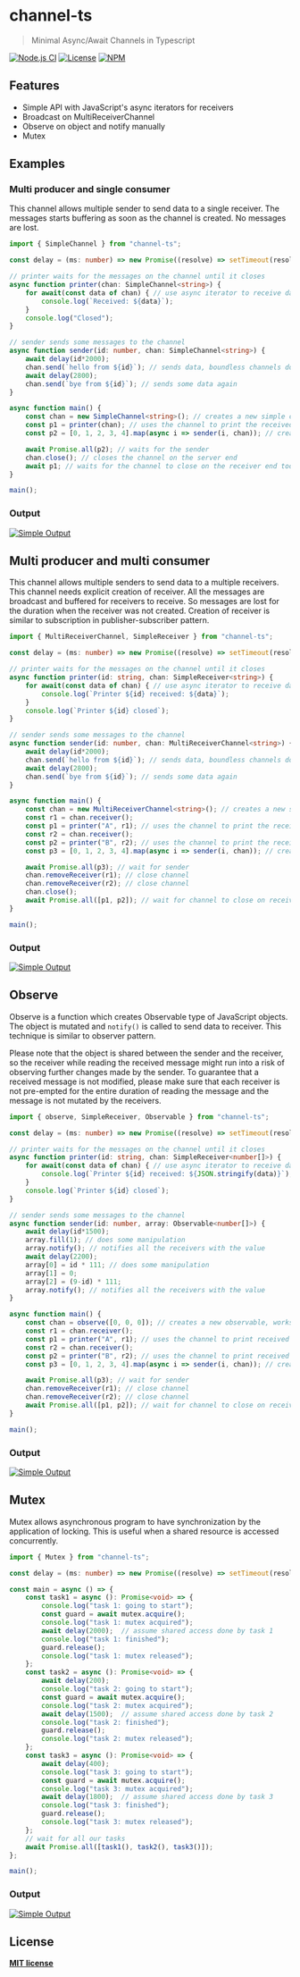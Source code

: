 # channel-ts
>Minimal Async/Await Channels in Typescript

[![Node.js CI](https://img.shields.io/github/workflow/status/arjsin/channels/Node.js%20CI?style=flat-square)](https://github.com/arjsin/channels/actions?query=workflow%3A%22Node.js+CI%22)
[![License](https://img.shields.io/:license-mit-blue.svg?style=flat-square)](/LICENSE)
[![NPM](https://img.shields.io/npm/v/channel-ts?style=flat-square)](https://www.npmjs.com/package/channel-ts)

## Features
- Simple API with JavaScript's async iterators for receivers
- Broadcast on MultiReceiverChannel
- Observe on object and notify manually
- Mutex

## Examples
### Multi producer and single consumer
This channel allows multiple sender to send data to a single receiver.
The messages starts buffering as soon as the channel is created.
No messages are lost.

```typescript
import { SimpleChannel } from "channel-ts";

const delay = (ms: number) => new Promise((resolve) => setTimeout(resolve, ms));

// printer waits for the messages on the channel until it closes
async function printer(chan: SimpleChannel<string>) {
    for await(const data of chan) { // use async iterator to receive data
        console.log(`Received: ${data}`);
    }
    console.log("Closed");
}

// sender sends some messages to the channel
async function sender(id: number, chan: SimpleChannel<string>) {
    await delay(id*2000);
    chan.send(`hello from ${id}`); // sends data, boundless channels don't block
    await delay(2800);
    chan.send(`bye from ${id}`); // sends some data again
}

async function main() {
    const chan = new SimpleChannel<string>(); // creates a new simple channel
    const p1 = printer(chan); // uses the channel to print the received data
    const p2 = [0, 1, 2, 3, 4].map(async i => sender(i, chan)); // creates and spawns senders

    await Promise.all(p2); // waits for the sender
    chan.close(); // closes the channel on the server end
    await p1; // waits for the channel to close on the receiver end too
}

main();
```

### Output
[![Simple Output](../assets/simple_output.svg?raw=true&sanitize=true)](#)

## Multi producer and multi consumer
This channel allows multiple senders to send data to a multiple receivers.
This channel needs explicit creation of receiver.
All the messages are broadcast and buffered for receivers to receive.
So messages are lost for the duration when the receiver was not created.
Creation of receiver is similar to subscription in publisher-subscriber pattern.

```typescript
import { MultiReceiverChannel, SimpleReceiver } from "channel-ts";

const delay = (ms: number) => new Promise((resolve) => setTimeout(resolve, ms));

// printer waits for the messages on the channel until it closes
async function printer(id: string, chan: SimpleReceiver<string>) {
    for await(const data of chan) { // use async iterator to receive data
        console.log(`Printer ${id} received: ${data}`);
    }
    console.log(`Printer ${id} closed`);
}

// sender sends some messages to the channel
async function sender(id: number, chan: MultiReceiverChannel<string>) {
    await delay(id*2000);
    chan.send(`hello from ${id}`); // sends data, boundless channels don't block
    await delay(2800);
    chan.send(`bye from ${id}`); // sends some data again
}

async function main() {
    const chan = new MultiReceiverChannel<string>(); // creates a new simple channel
    const r1 = chan.receiver();
    const p1 = printer("A", r1); // uses the channel to print the received data
    const r2 = chan.receiver();
    const p2 = printer("B", r2); // uses the channel to print the received data
    const p3 = [0, 1, 2, 3, 4].map(async i => sender(i, chan)); // create and spawn senders

    await Promise.all(p3); // wait for sender
    chan.removeReceiver(r1); // close channel
    chan.removeReceiver(r2); // close channel
    chan.close();
    await Promise.all([p1, p2]); // wait for channel to close on receiver end
}

main();
```

### Output
[![Simple Output](../assets/multi_output.svg?raw=true&sanitize=true)](#)

## Observe
Observe is a function which creates Observable type of JavaScript objects.
The object is mutated and `notify()` is called to send data to receiver.
This technique is similar to observer pattern.

Please note that the object is shared between the sender and the receiver, so the receiver while reading the received message might run into a risk of observing further changes made by the sender.
To guarantee that a received message is not modified, please make sure that each receiver is not pre-empted for the entire duration of reading the message and the message is not mutated by the receivers.

```typescript
import { observe, SimpleReceiver, Observable } from "channel-ts";

const delay = (ms: number) => new Promise((resolve) => setTimeout(resolve, ms));

// printer waits for the messages on the channel until it closes
async function printer(id: string, chan: SimpleReceiver<number[]>) {
    for await(const data of chan) { // use async iterator to receive data
        console.log(`Printer ${id} received: ${JSON.stringify(data)}`);
    }
    console.log(`Printer ${id} closed`);
}

// sender sends some messages to the channel
async function sender(id: number, array: Observable<number[]>) {
    await delay(id*1500);
    array.fill(1); // does some manipulation
    array.notify(); // notifies all the receivers with the value
    await delay(2200);
    array[0] = id * 111; // does some manipulation
    array[1] = 0;
    array[2] = (9-id) * 111;
    array.notify(); // notifies all the receivers with the value
}

async function main() {
    const chan = observe([0, 0, 0]); // creates a new observable, works with objects
    const r1 = chan.receiver();
    const p1 = printer("A", r1); // uses the channel to print received data
    const r2 = chan.receiver();
    const p2 = printer("B", r2); // uses the channel to print received data
    const p3 = [0, 1, 2, 3, 4].map(async i => sender(i, chan)); // create and spawn senders

    await Promise.all(p3); // wait for sender
    chan.removeReceiver(r1); // close channel
    chan.removeReceiver(r2); // close channel
    await Promise.all([p1, p2]); // wait for channel to close on receiver end
}

main();
```
### Output
[![Simple Output](../assets/observe_output.svg?raw=true&sanitize=true)](#)

## Mutex
Mutex allows asynchronous program to have synchronization by the application of locking. This is useful when a shared resource is accessed concurrently.
```typescript
import { Mutex } from "channel-ts";

const delay = (ms: number) => new Promise((resolve) => setTimeout(resolve, ms));

const main = async () => {
	const task1 = async (): Promise<void> => {
		console.log("task 1: going to start");
		const guard = await mutex.acquire();
		console.log("task 1: mutex acquired");
		await delay(2000);  // assume shared access done by task 1
		console.log("task 1: finished");
		guard.release();
		console.log("task 1: mutex released");
	};
	const task2 = async (): Promise<void> => {
		await delay(200);
		console.log("task 2: going to start");
		const guard = await mutex.acquire();
		console.log("task 2: mutex acquired");
		await delay(1500);  // assume shared access done by task 2
		console.log("task 2: finished");
		guard.release();
		console.log("task 2: mutex released");
	};
	const task3 = async (): Promise<void> => {
		await delay(400);
		console.log("task 3: going to start");
		const guard = await mutex.acquire();
		console.log("task 3: mutex acquired");
		await delay(1800);  // assume shared access done by task 3
		console.log("task 3: finished");
		guard.release();
		console.log("task 3: mutex released");
	};
	// wait for all our tasks
	await Promise.all([task1(), task2(), task3()]);
};

main();
```
### Output
[![Simple Output](../assets/mutex_output.svg?raw=true&sanitize=true)](#)

## License
 **[MIT license](/LICENSE)**

